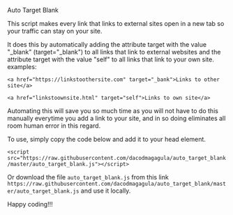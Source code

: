 Auto Target Blank

This script makes every link that links to external sites open in a new tab so your traffic can stay on your site. 

It does this by automatically adding the attribute target with the value "_blank" (target="_blank") to all links that link to external websites and the attribute target with the value "self" to all links that link to your own site. examples:

`<a href="https://linkstoothersite.com" target="_bank">Links to other site</a>`

`<a href="linkstoownsite.html" target="self">Links to own site</a>`

Automating this will save you so much time as you will not have to do this manually everytime you add a link to your site, and in so doing eliminates all room human error in this regard.

To use, simply copy the code below and add it to your head element.

`<script src="https://raw.githubusercontent.com/dacodmagagula/auto_target_blank/master/auto_target_blank.js"></script>`

Or download the file `auto_target_blank.js` from this link `https://raw.githubusercontent.com/dacodmagagula/auto_target_blank/master/auto_target_blank.js` and use it locally.

Happy coding!!!
